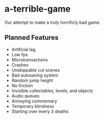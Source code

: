 # a-terrible-game
Our attempt to make a truly horrificly bad game.


## Planned Features
- Artificial lag
- Low fps
- Microtransactions
- Crashes
- Unskippable cut scenes
- Bad autosaving system
- Random jump height
- No friction
- Invisible collectables, levels, and objects
- Audio queues
- Annoying commentary
- Temporary blindness
- Starting over every 3 deaths
